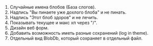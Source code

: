 1. Случайные имена блобов (База слогов).
2. Надпись "Вы пинаете уже дохлого блоба" и не пинать.
3. Надпись "Этот блоб здоров" и не лечить.
4. Показывать текущее и макс хп через "/".
6. Дизайн веб форм.
7. Добавить возможность иметь разные сохранений (log in theme).
8. Отдельный вид BlobDb, который сохраняет в отдельный файл.